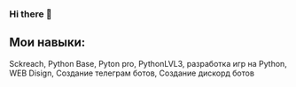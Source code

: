 ### Hi there 👋
## Мои навыки:
Sckreach, Python Base, Pyton pro, PythonLVL3, разработка игр на Python, WEB Disign, Создание телеграм ботов, Создание дискорд ботов
<!--
**invisible-666/invisible-666** is a ✨ _special_ ✨ repository because its `README.md` (this file) appears on your GitHub profile.

Here are some ideas to get you started:

- 🔭 I’m currently working on ...
- 🌱 I’m currently learning ...
- 👯 I’m looking to collaborate on ...
- 🤔 I’m looking for help with ...
- 💬 Ask me about ...
- 📫 How to reach me: ...
- 😄 Pronouns: ...
- ⚡ Fun fact: ...
-->
